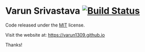 # Varun Srivastava [![Build Status](https://travis-ci.com/varun1309/varun1309.github.io.svg?branch=master)](https://travis-ci.com/varun1309/varun1309.github.io)

Code released under the [MIT](https://github.com/varun1309/varun1309.github.io/blob/master/LICENSE) license.

Visit the website at: https://varun1309.github.io

Thanks!
